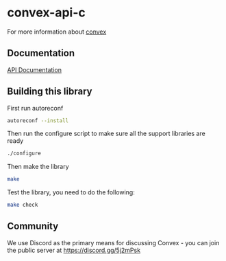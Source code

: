 # convex-api-c

For more information about [convex](https://convex.world)

## Documentation

[API Documentation](https://billbsing.github.io/convex-api-c/)

## Building this library

First run autoreconf

```bash
autoreconf --install
```

Then run the configure script to make sure all the support libraries are ready

```bash
./configure
```

Then make the library

```bash
make
```

Test the library, you need to do the following:

```bash
make check
```

## Community

We use Discord as the primary means for discussing Convex - you can join the public server at https://discord.gg/5j2mPsk
